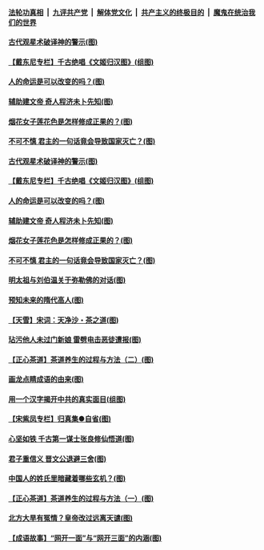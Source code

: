 ####  [法轮功真相](../../../../basic/blob/master/README.md?t=06210731) &nbsp;|&nbsp; [九评共产党](../../../../9ping.md/blob/master/README.md?t=06210731) &nbsp;|&nbsp; [解体党文化](../../../../jtdwh.md/blob/master/README.md?t=06210731)  &nbsp;|&nbsp; [共产主义的终极目的](../../../../gczydzjmd.md/blob/master/README.md?t=06210731) &nbsp;|&nbsp; [魔鬼在统治我们的世界](../../../../mgztzwmdsj.md/blob/master/README.md?t=06210731) 

#### [古代观星术破译神的警示(图)](../pages/p7/936938.md?t=06210731) 

#### [【戴东尼专栏】千古绝唱《文姬归汉图》(组图)](../pages/p7/933598.md?t=06210731) 

#### [人的命运是可以改变的吗？(图)](../pages/p7/936633.md?t=06210731) 

#### [辅助建文帝 奇人程济未卜先知(图)](../pages/p7/936751.md?t=06210731) 

#### [烟花女子莲花色是怎样修成正果的？(图)](../pages/p7/936627.md?t=06210731) 

#### [不可不慎 君主的一句话竟会导致国家灭亡？(图)](../pages/p7/936921.md?t=06210731) 

#### [古代观星术破译神的警示(图)](../pages/p7/936938.md?t=06210731) 

#### [【戴东尼专栏】千古绝唱《文姬归汉图》(组图)](../pages/p7/933598.md?t=06210731) 

#### [人的命运是可以改变的吗？(图)](../pages/p7/936633.md?t=06210731) 

#### [辅助建文帝 奇人程济未卜先知(图)](../pages/p7/936751.md?t=06210731) 

#### [烟花女子莲花色是怎样修成正果的？(图)](../pages/p7/936627.md?t=06210731) 

#### [不可不慎 君主的一句话竟会导致国家灭亡？(图)](../pages/p7/936921.md?t=06210731) 

#### [明太祖与刘伯温关于弥勒佛的对话(图)](../pages/p7/936918.md?t=06210731) 

#### [预知未来的隋代高人(图)](../pages/p7/936519.md?t=06210731) 

#### [【天雪】宋词：天净沙・茶之道(图)](../pages/p7/936606.md?t=06210731) 

#### [玷污他人未过门新娘 雷劈电击恶徒遭报(图)](../pages/p7/936730.md?t=06210731) 

#### [【正心茶道】茶道养生的过程与方法（二）(图)](../pages/p7/936188.md?t=06210731) 

#### [画龙点睛成语的由来(图)](../pages/p7/936521.md?t=06210731) 

#### [用一个汉字揭开中共的真实面目(组图)](../pages/p7/936605.md?t=06210731) 

#### [【宋紫凤专栏】归真集●自省(图)](../pages/p7/936715.md?t=06210731) 

#### [心坚如铁 千古第一谋士张良修仙悟道(图)](../pages/p7/936518.md?t=06210731) 

#### [君子重信义 晋文公退避三舍(图)](../pages/p7/936517.md?t=06210731) 

#### [中国人的姓氏里暗藏着哪些玄机？(图)](../pages/p7/936608.md?t=06210731) 

#### [【正心茶道】茶道养生的过程与方法（一）(图)](../pages/p7/936187.md?t=06210731) 

#### [北方大旱有冤情？皇帝改过远离天谴(图)](../pages/p7/936431.md?t=06210731) 

#### [【成语故事】“网开一面”与“网开三面”的内涵(图)](../pages/p7/936380.md?t=06210731) 

